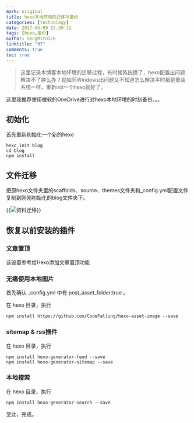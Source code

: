 ```yaml
---
mark: original
title: hexo本地环境的迁移与备份
categories: [technology]
date: 2017-06-09 15:20:12
tags: [hexo,备份]
author: SengMitnick
linktitle: "97"
comments: true
toc: true
---
```

> 这里记录本博客本地环境的迁移过程，有时候系统换了，hexo配置出问题解决不了肿么办？就如同Windows出问题又不知道怎么解决平时都是重装系统一样，重新init一个hexo就好了。

这里我推荐使用微软的OneDrive进行对hexo本地环境的时刻备份。。。<!--more-->

## 初始化
首先重新初始化一个新的hexo
~~~ shell
hexo init blog
cd blog
npm install
~~~

## 文件迁移
把原hexo文件夹里的scaffolds、source、themes文件夹和_config.yml配置文件复制到刚刚初始化的blog文件夹下。

{{<img name="97.png" caption="资料迁移" alt="资料迁移">}}

## 恢复以前安装的插件
### 文章置顶
该设置参考给Hexo添加文章置顶功能

### 无痛使用本地图片
首先确认 _config.yml 中有 post_asset_folder:true 。

在 hexo 目录，执行
~~~ shell
npm install https://github.com/CodeFalling/hexo-asset-image --save
~~~

### sitemap & rss插件

在 hexo 目录，执行

```shell
npm install hexo-generator-feed --save
npm install hexo-generator-sitemap --save
```

### 本地搜索

在 hexo 目录，执行

```shell
npm install hexo-generator-search --save
```

至此，完成。